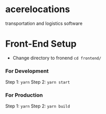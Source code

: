 # acerelocations

transportation and logistics software

# Front-End Setup

- Change directory to fronend `cd frontend/`

### For Development

Step 1: `yarn`
Step 2: `yarn start`

### For Production

Step 1: `yarn`
Step 2: `yarn build`
